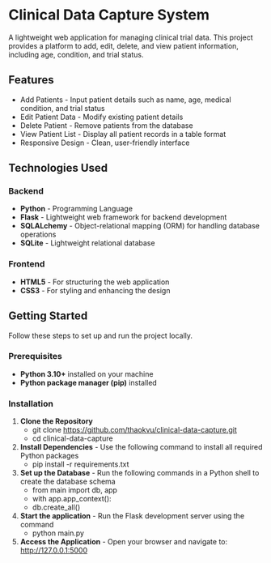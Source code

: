 # Clinical Data Capture System

A lightweight web application for managing clinical trial data. This project provides a platform to add, edit, delete, and view patient information, including age, condition, and trial status.

## Features
- Add Patients - Input patient details such as name, age, medical condition, and trial status
- Edit Patient Data - Modify existing patient details
- Delete Patient - Remove patients from the database
- View Patient List - Display all patient records in a table format
- Responsive Design - Clean, user-friendly interface

## Technologies Used
### Backend
- **Python** - Programming Language
- **Flask** - Lightweight web framework for backend development
- **SQLALchemy** - Object-relational mapping (ORM) for handling database operations
- **SQLite** - Lightweight relational database

### Frontend
- **HTML5** - For structuring the web application
- **CSS3** - For styling and enhancing the design


## Getting Started
Follow these steps to set up and run the project locally.

### Prerequisites
- **Python 3.10+** installed on your machine
- **Python package manager (pip)** installed

### Installation
1. **Clone the Repository**
   - git clone https://github.com/thaokvu/clinical-data-capture.git
   - cd clinical-data-capture
2. **Install Dependencies** - Use the following command to install all required Python packages
   - pip install -r requirements.txt
3. **Set up the Database** - Run the following commands in a Python shell to create the database schema
   - from main import db, app
   - with app.app_context():
   - db.create_all()
4. **Start the application** - Run the Flask development server using the command
   - python main.py
5. **Access the Application** - Open your browser and navigate to: http://127.0.0.1:5000

